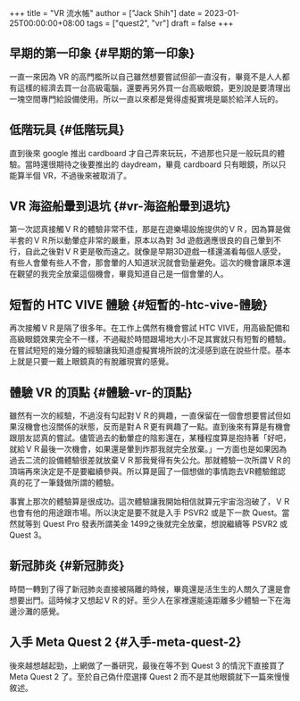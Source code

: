 +++
title = "VR 流水帳"
author = ["Jack Shih"]
date = 2023-01-25T00:00:00+08:00
tags = ["quest2", "vr"]
draft = false
+++

## 早期的第一印象 {#早期的第一印象}

一直一來因為 VR 的高門檻所以自己雖然想要嘗試但卻一直沒有，畢竟不是人人都有這樣的經濟去買一台高級電腦，還要再另外買一台高級眼鏡，更別說是要清理出一塊空間專門給設備使用。所以一直以來都是覺得虛擬實境是屬於給洋人玩的。


## 低階玩具 {#低階玩具}

直到後來 google 推出 cardboard 才自己弄來玩玩，不過那也只是一般玩具的體驗。當時還很期待之後要推出的 daydream，畢竟 cardboard 只有眼鏡，所以只能算半個 VR，不過後來被取消了。


## VR 海盜船暈到退坑 {#vr-海盜船暈到退坑}

第一次認真接觸ＶＲ的體驗非常不佳，那是在遊樂場設施提供的ＶＲ，因為算是做半套的ＶＲ所以動暈症非常的嚴重，原本以為對 3d 遊戲適應很良的自己暈到不行，自此之後對ＶＲ更是敬而遠之。就像是早期3D遊戲一樣還滿看每個人感受，有些人會暈有些人不會，那會暈的人知道狀況就會勁量避免。這次的機會讓原本還在觀望的我完全放棄這個機會，畢竟知道自己是一個會暈的人。


## 短暫的 HTC VIVE 體驗 {#短暫的-htc-vive-體驗}

再次接觸ＶＲ是隔了很多年。在工作上偶然有機會嘗試 HTC VIVE，用高級配備和高級眼鏡效果完全不一樣，不過礙於時間跟場地大小不足其實就只有短暫的體驗。在嘗試短短的幾分鐘的經驗讓我知道虛擬實境所說的沈浸感到底在說些什麼。基本上就是只要一戴上眼鏡真的有脫離現實的感覺。


## 體驗 VR 的頂點 {#體驗-vr-的頂點}

雖然有一次的經驗，不過沒有勾起對ＶＲ的興趣，一直保留在一個會想要嘗試但如果沒機會也沒關係的狀態，反而是對ＡＲ更有興趣了一點。直到後來有算是有機會跟朋友認真的嘗試。儘管過去的動暈症的陰影還在，某種程度算是抱持著「好吧，就給ＶＲ最後一次機會，如果還是暈到炸那我就完全放棄。」一方面也是如果因為過去二流的設備體驗很差就放棄ＶＲ那我覺得有失公允。那就體驗一次所謂ＶＲ的頂端再來決定是不是要繼續參與。所以算是圓了一個想做的事情跑去VR體驗館認真的花了一筆錢做所謂的體驗。

事實上那次的體驗算是很成功。這次體驗讓我開始相信就算元宇宙泡泡破了，ＶＲ也會有他的用途跟市場。所以決定是要不就是入手 PSVR2 或是下一款 Quest。當然就等到 Quest Pro 發表所謂美金 1499之後就完全放棄，想說繼續等 PSVR2 或 Quest 3。


## 新冠肺炎 {#新冠肺炎}

時間一轉到了得了新冠肺炎直接被隔離的時候，畢竟還是活生生的人關久了還是會想要出門。這時候才又想起ＶＲ的好。至少人在家裡還能遠距離多少體驗一下在海邊沙灘的感覺。


## 入手 Meta Quest 2 {#入手-meta-quest-2}

後來越想越起勁，上網做了一番研究，最後在等不到 Quest 3 的情況下直接買了 Meta Quest 2 了。至於自己偽什麼選擇 Quest 2 而不是其他眼鏡就下一篇來慢慢敘述。
